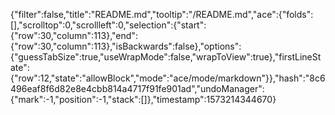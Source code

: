 {"filter":false,"title":"README.md","tooltip":"/README.md","ace":{"folds":[],"scrolltop":0,"scrollleft":0,"selection":{"start":{"row":30,"column":113},"end":{"row":30,"column":113},"isBackwards":false},"options":{"guessTabSize":true,"useWrapMode":false,"wrapToView":true},"firstLineState":{"row":12,"state":"allowBlock","mode":"ace/mode/markdown"}},"hash":"8c6496eaf8f6d82e8e4cbb814a4717f91fe901ad","undoManager":{"mark":-1,"position":-1,"stack":[]},"timestamp":1573214344670}